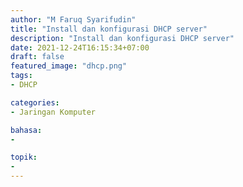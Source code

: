 ```yaml
---
author: "M Faruq Syarifudin"
title: "Install dan konfigurasi DHCP server"
description: "Install dan konfigurasi DHCP server"
date: 2021-12-24T16:15:34+07:00
draft: false
featured_image: "dhcp.png"
tags: 
- DHCP

categories:
- Jaringan Komputer

bahasa:
- 

topik:
- 
---
```


